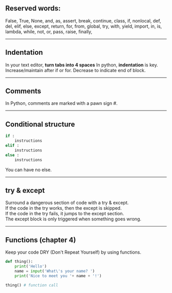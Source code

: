 ## Reserved words: 
False, True, None, and, as, assert, break, continue, class, if, nonlocal,
def, del, elif, else, except, return, for, from, global, try, with, yield,
import, in, is, lambda, while, not, or, pass, raise, finally,

---

## Indentation
In your text editor, **turn tabs into 4 spaces**
In python, **indentation** is key. 
Increase/maintain after if or for.
Decrease to indicate end of block.

---

## Comments 
In Python, comments are marked with a pawn sign #.

---

## Conditional structure
```py
if :  
    instructions  
elif :  
    instructions  
else :  
    instructions
```

You can have no else.

---

## try & except
Surround a dangerous section of code with a try & except.  
If the code in the try works, then the except is skipped.  
If the code in the try fails, it jumps to the except section.  
The except block is only triggered when something goes wrong.

---

## Functions (chapter 4)

Keep your code DRY (Don't Repeat Yourself) by using functions.
```py
def thing():
    print('Hello')
    name = input('What\'s your name? ')
    print('Nice to meet you '+ name + '!')

thing() # function call
```
